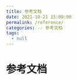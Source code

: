 ```yaml
---
title: 参考文档
date: 2021-10-21 15:00:00
permalink: /reference/
categories: -- 参考文档
tags:
  - null
---
```


# 参考文档

<referenceTest />